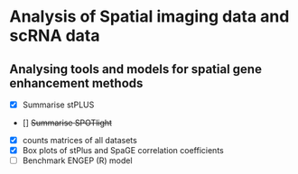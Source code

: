 # Analysis of Spatial imaging data and scRNA data
## Analysing tools and models for spatial gene enhancement methods
- [x] Summarise stPLUS
- [] ~~Summarise SPOTlight~~
- [x] counts matrices of all datasets
- [x] Box plots of stPlus and SpaGE correlation coefficients
- [ ] Benchmark ENGEP (R) model
